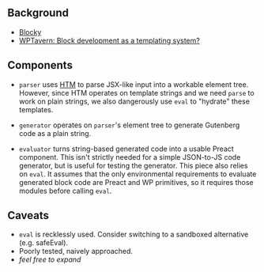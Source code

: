 ## Background

* [Blocky](https://github.com/youknowriad/blocky)
* [WPTavern: Block development as a templating system?](https://wptavern.com/a-world-where-some-block-development-is-merely-a-templating-system-with-no-build-process)

## Components

* `parser` uses [HTM](https://www.npmjs.com/package/htm) to parse JSX-like input into a workable element tree. However, since HTM operates on template strings and we need `parse` to work on plain strings, we also dangerously use `eval` to "hydrate" these templates.

* `generator` operates on `parser`'s element tree to generate Gutenberg code as a plain string.

* `evaluator` turns string-based generated code into a usable Preact component. This isn't strictly needed for a simple JSON-to-JS code generator, but is useful for testing the generator. This piece also relies on `eval`. It assumes that the only environmental requirements to evaluate generated block code are Preact and WP primitives, so it requires those modules before calling `eval`.

## Caveats

* `eval` is recklessly used. Consider switching to a sandboxed alternative (e.g. safeEval).
* Poorly tested, naively approached.
* _feel free to expand_
